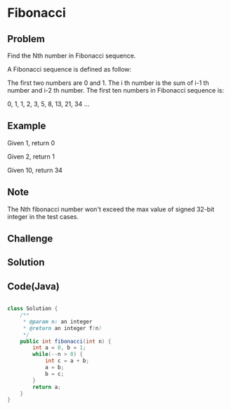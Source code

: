 Fibonacci
===


Problem
-------

Find the Nth number in Fibonacci sequence.

A Fibonacci sequence is defined as follow:

The first two numbers are 0 and 1.
The i th number is the sum of i-1 th number and i-2 th number.
The first ten numbers in Fibonacci sequence is:

0, 1, 1, 2, 3, 5, 8, 13, 21, 34 ...

Example
-------

Given 1, return 0

Given 2, return 1

Given 10, return 34

Note
---------

The Nth fibonacci number won't exceed the max value of signed 32-bit integer in the test cases.

Challenge
---------

Solution
--------



Code(Java)
----------

```java

class Solution {
    /**
     * @param n: an integer
     * @return an integer f(n)
     */
    public int fibonacci(int n) {
        int a = 0, b = 1;
        while(--n > 0) {
            int c = a + b;
            a = b;
            b = c;
        }
        return a;
    }
}

```